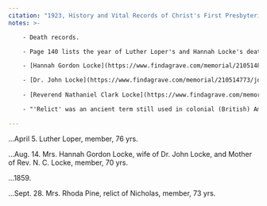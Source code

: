 ```yaml
---
citation: "1923, History and Vital Records of Christ's First Presbyterian Church of Hempstead, Long Island, New York, Contributed by John Dean Fish, [The New York Genealogical and Biographical Record](https://archive.org/details/newyorkgenealogiv54gree), Volume 54, p141, Archive.org." 
notes: >-

    - Death records.

    - Page 140 lists the year of Luther Loper's and Hannah Locke's deaths as 1856.

    - [Hannah Gordon Locke](https://www.findagrave.com/memorial/210514896/hannah-g-locke) (1786 to 14 Aug 1856). 

    - [Dr. John Locke](https://www.findagrave.com/memorial/210514773/john-locke) (1784 to 01 Aug 1862).
    
    - [Reverend Nathaniel Clark Locke](https://www.findagrave.com/memorial/210515180/nathaniel-c-locke) (1815 to 21 Jul 1862).

    - "'Relict' was an ancient term still used in colonial (British) America, and in England of that era, now archaic, for a widow; it has come to be a generic or collective term for widows and widowers." ([Relict](https://en.wikipedia.org/wiki/Relict), Wikipedia.org.) 

---
```


...April 5. Luther Loper, member, 76 yrs.

...Aug. 14. Mrs. Hannah Gordon Locke, wife of Dr. John Locke, and Mother of Rev. N. C. Locke, member, 70 yrs.

...1859\.

...Sept. 28. Mrs. Rhoda Pine, relict of Nicholas, member, 73 yrs.

